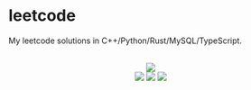 # leetcode
My leetcode solutions in C++/Python/Rust/MySQL/TypeScript.

<div align="center">
<br/>
<img src="https://img.shields.io/badge/Solved-755/3263%20=%2023%25-blue.svg?style=flat-square" />
<br/>
<img src="https://img.shields.io/badge/Easy-299/820-5CB85D.svg?style=flat-square" />
<img src="https://img.shields.io/badge/Medium-358/1711-F0AE4E.svg?style=flat-square" />
<img src="https://img.shields.io/badge/Hard-98/732-D95450.svg?style=flat-square" />
</div>